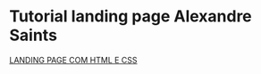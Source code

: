 # Tutorial landing page Alexandre Saints

[LANDING PAGE COM HTML E CSS](https://www.youtube.com/watch?v=edDCEK5QWE8)
